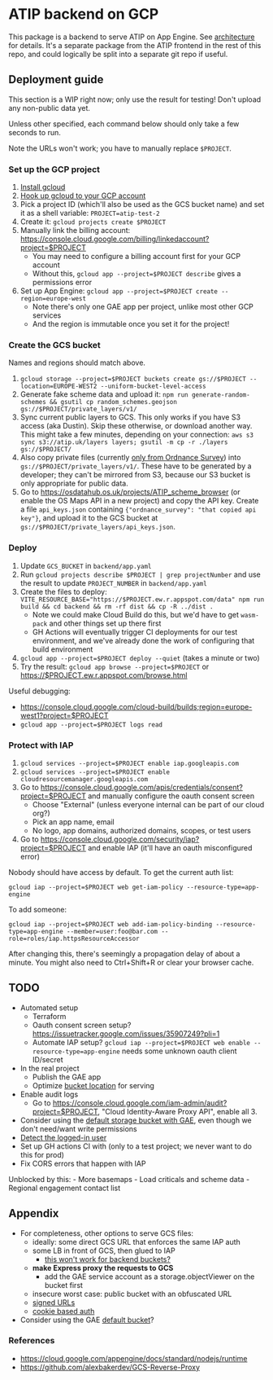 # ATIP backend on GCP

This package is a backend to serve ATIP on App Engine. See [architecture](../docs/architecture.md) for details. It's a separate package from the ATIP frontend in the rest of this repo, and could logically be split into a separate git repo if useful.

## Deployment guide

This section is a WIP right now; only use the result for testing! Don't upload any non-public data yet.

Unless other specified, each command below should only take a few seconds to run.

Note the URLs won't work; you have to manually replace `$PROJECT`.

### Set up the GCP project

1. [Install gcloud](https://cloud.google.com/sdk/docs/install)
2. [Hook up gcloud to your GCP account](https://cloud.google.com/sdk/docs/initializing)
3. Pick a project ID (which'll also be used as the GCS bucket name) and set it as a shell variable: `PROJECT=atip-test-2`
4. Create it: `gcloud projects create $PROJECT`
4.  Manually link the billing account: <https://console.cloud.google.com/billing/linkedaccount?project=$PROJECT>
	- You may need to configure a billing account first for your GCP account
	- Without this, `gcloud app --project=$PROJECT describe` gives a permissions error
5.  Set up App Engine: `gcloud app --project=$PROJECT create --region=europe-west`
	- Note there's only one GAE app per project, unlike most other GCP services
	- And the region is immutable once you set it for the project!

### Create the GCS bucket

Names and regions should match above.

1.  `gcloud storage --project=$PROJECT buckets create gs://$PROJECT --location=EUROPE-WEST2 --uniform-bucket-level-access`
2.  Generate fake scheme data and upload it: `npm run generate-random-schemes && gsutil cp random_schemes.geojson gs://$PROJECT/private_layers/v1/`
3.  Sync current public layers to GCS. This only works if you have S3 access (aka Dustin). Skip these otherwise, or download another way. This might take a few minutes, depending on your connection: `aws s3 sync s3://atip.uk/layers layers; gsutil -m cp -r ./layers gs://$PROJECT/`
4.  Also copy private files (currently [only from Ordnance Survey](https://github.com/acteng/atip-data-prep/tree/main/ordnance_survey_layers)) into `gs://$PROJECT/private_layers/v1/`. These have to be generated by a developer; they can't be mirrored from S3, because our S3 bucket is only appropriate for public data.
5.  Go to <https://osdatahub.os.uk/projects/ATIP_scheme_browser> (or enable the OS Maps API in a new project) and copy the API key. Create a file `api_keys.json` containing `{"ordnance_survey": "that copied api key"}`, and upload it to the GCS bucket at `gs://$PROJECT/private_layers/api_keys.json`.

### Deploy

1.  Update `GCS_BUCKET` in `backend/app.yaml`
2.  Run `gcloud projects describe $PROJECT | grep projectNumber` and use the result to update `PROJECT_NUMBER` in `backend/app.yaml`
3.  Create the files to deploy: `VITE_RESOURCE_BASE="https://$PROJECT.ew.r.appspot.com/data" npm run build && cd backend && rm -rf dist && cp -R ../dist .`
	- Note we could make Cloud Build do this, but we'd have to get `wasm-pack` and other things set up there first
	- GH Actions will eventually trigger CI deployments for our test environment, and we've already done the work of configuring that build environment
4.  `gcloud app --project=$PROJECT deploy --quiet` (takes a minute or two)
5.  Try the result: `gcloud app browse --project=$PROJECT` or <https://$PROJECT.ew.r.appspot.com/browse.html>

Useful debugging:

- <https://console.cloud.google.com/cloud-build/builds;region=europe-west1?project=$PROJECT>
- `gcloud app --project=$PROJECT logs read`

### Protect with IAP

1.  `gcloud services --project=$PROJECT enable iap.googleapis.com`
2.  `gcloud services --project=$PROJECT enable cloudresourcemanager.googleapis.com`
3.  Go to <https://console.cloud.google.com/apis/credentials/consent?project=$PROJECT> and manually configure the oauth consent screen
	- Choose "External" (unless everyone internal can be part of our cloud org?)
	- Pick an app name, email
	- No logo, app domains, authorized domains, scopes, or test users
4.  Go to <https://console.cloud.google.com/security/iap?project=$PROJECT> and enable IAP (it'll have an oauth misconfigured error)

Nobody should have access by default. To get the current auth list:

`gcloud iap --project=$PROJECT web get-iam-policy --resource-type=app-engine`

To add someone:

`gcloud iap --project=$PROJECT web add-iam-policy-binding --resource-type=app-engine --member=user:foo@bar.com --role=roles/iap.httpsResourceAccessor`

After changing this, there's seemingly a propagation delay of about a minute. You might also need to Ctrl+Shift+R or clear your browser cache.

## TODO

- Automated setup
	- Terraform
	- Oauth consent screen setup? <https://issuetracker.google.com/issues/35907249?pli=1>
	- Automate IAP setup? `gcloud iap --project=$PROJECT web enable --resource-type=app-engine` needs some unknown oauth client ID/secret
- In the real project
	- Publish the GAE app
	- Optimize [bucket location](https://cloud.google.com/storage/docs/locations) for serving
- Enable audit logs
	- Go to <https://console.cloud.google.com/iam-admin/audit?project=$PROJECT>, "Cloud Identity-Aware Proxy API", enable all 3.
- Consider using the [default storage bucket with GAE](https://cloud.google.com/appengine/docs/standard/using-cloud-storage?tab=node.js#default_bucket), even though we don't need/want write permissions
- [Detect the logged-in user](<https://cloud.google.com/iap/docs/identity-howto>)
- Set up GH actions CI with (only to a test project; we never want to do this for prod)
- Fix CORS errors that happen with IAP

Unblocked by this:
	- More basemaps
	- Load criticals and scheme data
	- Regional engagement contact list

## Appendix

- For completeness, other options to serve GCS files:
	- ideally: some direct GCS URL that enforces the same IAP auth
	- some LB in front of GCS, then glued to IAP
		- [this won't work for backend buckets?](https://cloud.google.com/iap/docs/load-balancer-howto)
	- **make Express proxy the requests to GCS**
		- add the GAE service account as a storage.objectViewer on the bucket first
	- insecure worst case: public bucket with an obfuscated URL
	- [signed URLs](https://cloud.google.com/storage/docs/access-control/signed-urls)
	- [cookie based auth](https://cloud.google.com/storage/docs/collaboration#browser)
- Consider using the GAE [default bucket](https://cloud.google.com/appengine/docs/standard/using-cloud-storage?tab=node.js)?

### References

- <https://cloud.google.com/appengine/docs/standard/nodejs/runtime>
- <https://github.com/alexbakerdev/GCS-Reverse-Proxy>
